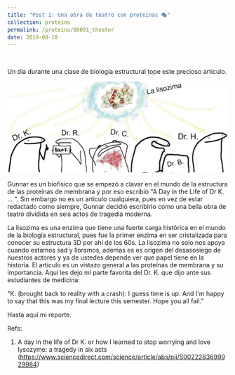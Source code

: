 ```yaml
---
title: "Post 1: Una obra de teatro con proteínas 🎭"
collection: proteins
permalink: /proteins/00001_theater
date: 2019-08-10
---
```


&nbsp;

Un día durante una clase de biología estructural tope este precioso articulo.

![img](/images/proteins/proteins_00001_lysozime_1.jpg)

Gunnar es un biofísico que se empezó a clavar en el mundo de la estructura de las proteínas de membrana y por eso escribió "A Day in the Life of Dr K. ... ". Sin embargo no es un articulo cualquiera, pues en vez de estar redactado como siempre, Gunnar decidió escribirlo como una bella obra de teatro dividida en seis actos de tragedia moderna. 

La lisozima es una enzima que tiene una fuerte carga histórica en el mundo de la biología estructural, pues fue la primer enzima en ser cristalizada para conocer su estructura 3D por ahí de los 60s. La lisozima no solo nos apoya cuando estamos sad y lloramos, ademas es  es origen del desasosiego de nuestros actores y ya de ustedes depende ver que papel tiene en la historia. El articulo es un vistazo general a las proteínas de membrana y su importancia. Aquí les dejo mi parte favorita del Dr. K. que dijo ante sus estudiantes de medicina:

"K. (brought back to reality with a crash): 
I guess time is up. And I'm happy to say that this was my final lecture this semester. Hope you all fail."

Hasta aquí mi reporte.

Refs:
1. A day in the life of Dr K. or how I learned to stop worrying and love lysozyme: a tragedy in six acts (https://www.sciencedirect.com/science/article/abs/pii/S0022283699929984)
